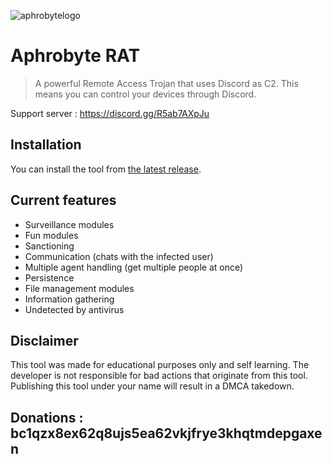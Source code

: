 ![aphrobytelogo](https://user-images.githubusercontent.com/71534600/216463962-fa72bec6-c7b1-417e-9c1f-116346961b52.png)
# Aphrobyte RAT
> A powerful Remote Access Trojan that uses Discord as C2. This means you can control your devices through Discord.

Support server : https://discord.gg/R5ab7AXpJu

## Installation
You can install the tool from [the latest release](https://github.com/Riot-Byte/aphrobyte-rat/releases/tag/Latest).

## Current features

- Surveillance modules
- Fun modules
- Sanctioning
- Communication (chats with the infected user)
- Multiple agent handling (get multiple people at once)
- Persistence
- File management modules
- Information gathering
- Undetected by antivirus

## Disclaimer
This tool was made for educational purposes only and self learning. The developer is not responsible for bad actions that originate from this tool.
Publishing this tool under your name will result in a DMCA takedown.

## Donations : **bc1qzx8ex62q8ujs5ea62vkjfrye3khqtmdepgaxen**
